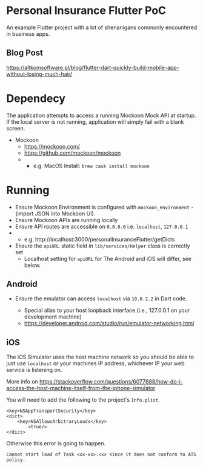 # Personal Insurance Flutter PoC

An example Flutter project with a lot of shenanigans commonly encountered in business apps.


## Blog Post

https://altkomsoftware.pl/blog/flutter-dart-quickly-build-mobile-app-without-losing-much-hair/



# Dependecy

The application attempts to access a running Mockoon Mock API at startup. If the local server is not running, application will simply fail with a blank screen. 

- Mockoon
  - https://mockoon.com/
  - https://github.com/mockoon/mockoon
  - - e.g. MacOS Install: `brew cask install mockoon`



# Running

- Ensure Mockoon Environment is configured with `mockoon_environment` - (import JSON into Mockoon UI). 
- Ensure Mockoon APIs are running locally
- Ensure API routes are accessible on `0.0.0.0` i.e. `localhost`, `127.0.0.1`
- - e.g. http://localhost:3000/personalInsuranceFlutter/getDicts
- Ensure the `apiURL` static field in `lib/services/Helper` class is correctly set
  - Localhost setting for `apiURL` for The Android and iOS will differ, see below. 



## Android

- Ensure the emulator can access `localhost` via `10.0.2.2` in Dart code. 
  
  - Special alias to your host loopback interface (i.e., 127.0.0.1 on your development machine) 
  - https://developer.android.com/studio/run/emulator-networking.html
  



## iOS

The iOS Simulator uses the host machine network so you should be able to just use `localhost` or your machines IP address, whichever IP your web service is listening on.

More info on https://stackoverflow.com/questions/6077888/how-do-i-access-the-host-machine-itself-from-the-iphone-simulator

You will need to add the following to the project's `Info.plist`.

```
<key>NSAppTransportSecurity</key>
<dict>
    <key>NSAllowsArbitraryLoads</key>
        <true/>
</dict>  
```

Otherwise this error is going to happen.

```
Cannot start load of Task <xx-xx>.<x> since it does not conform to ATS policy.
```

